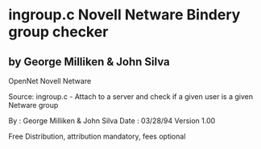 # ingroup.c Novell Netware Bindery group checker
## by George Milliken & John Silva
OpenNet Novell Netware 

Source: ingroup.c - Attach to a server and check if a given user is a given Netware group

By    : George Milliken & John Silva
Date  : 03/28/94
Version 1.00

Free Distribution, attribution mandatory, fees optional


